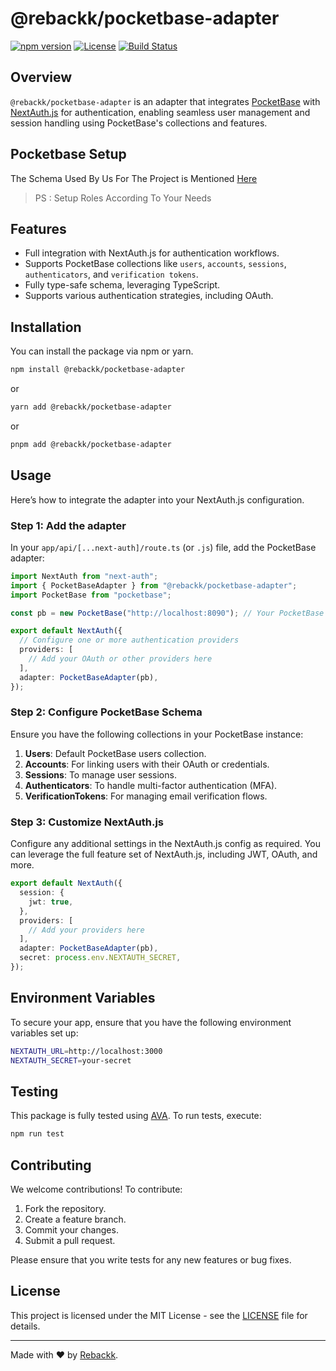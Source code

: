 # @rebackk/pocketbase-adapter

[![npm version](https://badge.fury.io/js/%40rebackk%2Fpocketbase-adapter.svg)](https://www.npmjs.com/package/@rebackk/pocketbase-adapter)
[![License](https://img.shields.io/npm/l/@rebackk/pocketbase-adapter)](LICENSE)
[![Build Status](https://img.shields.io/github/actions/workflow/status/rebackk/pocketbase-adapter/ci.yml)](https://github.com/rebackk/pocketbase-adapter/actions)

## Overview

`@rebackk/pocketbase-adapter` is an adapter that integrates [PocketBase](https://pocketbase.io) with [NextAuth.js](https://next-auth.js.org) for authentication, enabling seamless user management and session handling using PocketBase's collections and features.

## Pocketbase Setup
The Schema Used By Us For The Project is Mentioned [Here](https://github.com/Rebackk-Team/pocketbase-adapter/blob/main/pocketbase/schema.json)
> PS : Setup Roles According To Your Needs

## Features

- Full integration with NextAuth.js for authentication workflows.
- Supports PocketBase collections like `users`, `accounts`, `sessions`, `authenticators`, and `verification tokens`.
- Fully type-safe schema, leveraging TypeScript.
- Supports various authentication strategies, including OAuth.

## Installation

You can install the package via npm or yarn.

```bash
npm install @rebackk/pocketbase-adapter
```

or

```bash
yarn add @rebackk/pocketbase-adapter
```

or

```bash
pnpm add @rebackk/pocketbase-adapter
```

## Usage

Here’s how to integrate the adapter into your NextAuth.js configuration.

### Step 1: Add the adapter

In your `app/api/[...next-auth]/route.ts` (or `.js`) file, add the PocketBase adapter:

```ts
import NextAuth from "next-auth";
import { PocketBaseAdapter } from "@rebackk/pocketbase-adapter";
import PocketBase from "pocketbase";

const pb = new PocketBase("http://localhost:8090"); // Your PocketBase instance URL

export default NextAuth({
  // Configure one or more authentication providers
  providers: [
    // Add your OAuth or other providers here
  ],
  adapter: PocketBaseAdapter(pb),
});
```

### Step 2: Configure PocketBase Schema

Ensure you have the following collections in your PocketBase instance:

1. **Users**: Default PocketBase users collection.
2. **Accounts**: For linking users with their OAuth or credentials.
3. **Sessions**: To manage user sessions.
4. **Authenticators**: To handle multi-factor authentication (MFA).
5. **VerificationTokens**: For managing email verification flows.

### Step 3: Customize NextAuth.js

Configure any additional settings in the NextAuth.js config as required. You can leverage the full feature set of NextAuth.js, including JWT, OAuth, and more.

```ts
export default NextAuth({
  session: {
    jwt: true,
  },
  providers: [
    // Add your providers here
  ],
  adapter: PocketBaseAdapter(pb),
  secret: process.env.NEXTAUTH_SECRET,
});
```

## Environment Variables

To secure your app, ensure that you have the following environment variables set up:

```bash
NEXTAUTH_URL=http://localhost:3000
NEXTAUTH_SECRET=your-secret
```

## Testing

This package is fully tested using [AVA](https://github.com/avajs/ava). To run tests, execute:

```bash
npm run test
```

## Contributing

We welcome contributions! To contribute:

1. Fork the repository.
2. Create a feature branch.
3. Commit your changes.
4. Submit a pull request.

Please ensure that you write tests for any new features or bug fixes.

## License

This project is licensed under the MIT License - see the [LICENSE](LICENSE) file for details.

---

Made with ❤️ by [Rebackk](https://rebackk.xyz).